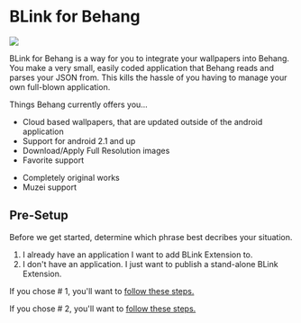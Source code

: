 <h1>BLink for Behang</h1>
<a href="http://imgur.com/JDrK8sc"><img src="http://i.imgur.com/JDrK8sc.png"/></a>
<P>BLink for Behang is a way for you to integrate your wallpapers into Behang. You make a very small, easily coded application that Behang reads and parses your JSON from. This kills the hassle of you having to manage your own full-blown application.</p>
<p>Things Behang currently offers you...</p>
<ul>
    <li>Cloud based wallpapers, that are updated outside of the android application</li>
    <li>Support for android 2.1 and up</li>
    <li>Download/Apply Full Resolution images</li>
    <li>Favorite support</p>
    <li>Completely original works</li>
    <li>Muzei support</li>
</ul>

<h2>Pre-Setup</h2>
<p>Before we get started, determine which phrase best decribes your situation.</p>
<ol>
    <li>I already have an application I want to add BLink Extension to.</li>
    <li>I don't have an application. I just want to publish a stand-alone BLink Extension.</li>
</ol>

<p>If you chose # 1, you'll want to <a href="https://github.com/AKiniyalocts/BLinkExtension/wiki/Adding-a-BLink-Extension-to-your-application">follow these steps.</a></p>
<p>If you chose # 2, you'll want to <a href="https://github.com/AKiniyalocts/BLinkExtension/wiki/Creating-a-stand-alone-BLink-Extension">follow these steps.</a></p>

